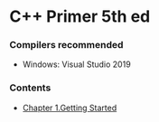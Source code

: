 
# C++ Primer 5th ed

### Compilers recommended
* Windows: Visual Studio 2019

### Contents
*  [Chapter 1.Getting Started](https://github.com/xiaomohaa/Cpp-primer/blob/main/C%2B%2B%20primer/Chapter1/README.md)































